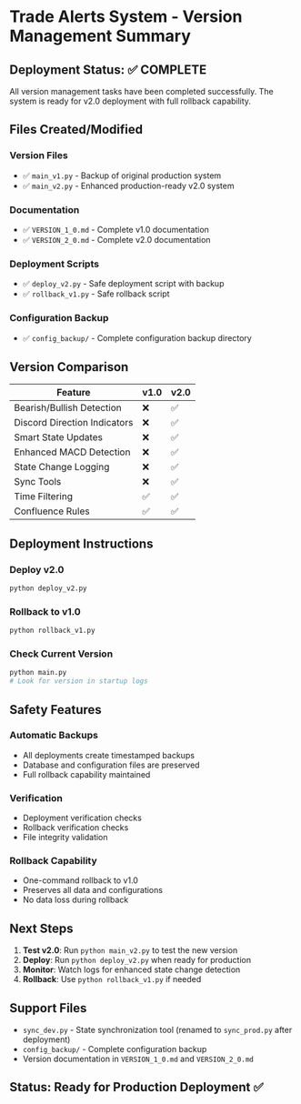 # Trade Alerts System - Version Management Summary

## Deployment Status: ✅ COMPLETE

All version management tasks have been completed successfully. The system is ready for v2.0 deployment with full rollback capability.

## Files Created/Modified

### Version Files
- ✅ `main_v1.py` - Backup of original production system
- ✅ `main_v2.py` - Enhanced production-ready v2.0 system

### Documentation
- ✅ `VERSION_1_0.md` - Complete v1.0 documentation
- ✅ `VERSION_2_0.md` - Complete v2.0 documentation

### Deployment Scripts
- ✅ `deploy_v2.py` - Safe deployment script with backup
- ✅ `rollback_v1.py` - Safe rollback script

### Configuration Backup
- ✅ `config_backup/` - Complete configuration backup directory

## Version Comparison

| Feature | v1.0 | v2.0 |
|---------|------|------|
| Bearish/Bullish Detection | ❌ | ✅ |
| Discord Direction Indicators | ❌ | ✅ |
| Smart State Updates | ❌ | ✅ |
| Enhanced MACD Detection | ❌ | ✅ |
| State Change Logging | ❌ | ✅ |
| Sync Tools | ❌ | ✅ |
| Time Filtering | ✅ | ✅ |
| Confluence Rules | ✅ | ✅ |

## Deployment Instructions

### Deploy v2.0
```bash
python deploy_v2.py
```

### Rollback to v1.0
```bash
python rollback_v1.py
```

### Check Current Version
```bash
python main.py
# Look for version in startup logs
```

## Safety Features

### Automatic Backups
- All deployments create timestamped backups
- Database and configuration files are preserved
- Full rollback capability maintained

### Verification
- Deployment verification checks
- Rollback verification checks
- File integrity validation

### Rollback Capability
- One-command rollback to v1.0
- Preserves all data and configurations
- No data loss during rollback

## Next Steps

1. **Test v2.0**: Run `python main_v2.py` to test the new version
2. **Deploy**: Run `python deploy_v2.py` when ready for production
3. **Monitor**: Watch logs for enhanced state change detection
4. **Rollback**: Use `python rollback_v1.py` if needed

## Support Files

- `sync_dev.py` - State synchronization tool (renamed to `sync_prod.py` after deployment)
- `config_backup/` - Complete configuration backup
- Version documentation in `VERSION_1_0.md` and `VERSION_2_0.md`

## Status: Ready for Production Deployment ✅
